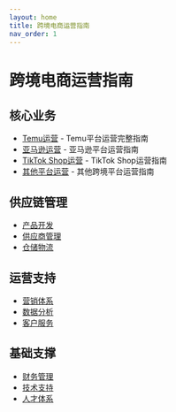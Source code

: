 ```yaml
---
layout: home
title: 跨境电商运营指南
nav_order: 1
---
```


# 跨境电商运营指南

## 核心业务
- [Temu运营](core/temu/) - Temu平台运营完整指南
- [亚马逊运营](core/amazon/) - 亚马逊平台运营指南
- [TikTok Shop运营](core/tiktok/) - TikTok Shop运营指南
- [其他平台运营](core/others/) - 其他跨境平台运营指南

## 供应链管理
- [产品开发](supply-chain/product/)
- [供应商管理](supply-chain/supplier/)
- [仓储物流](supply-chain/logistics/)

## 运营支持
- [营销体系](operation/marketing/)
- [数据分析](operation/analytics/)
- [客户服务](operation/service/)

## 基础支撑
- [财务管理](foundation/finance/)
- [技术支持](foundation/tech/)
- [人才体系](foundation/hr/) 